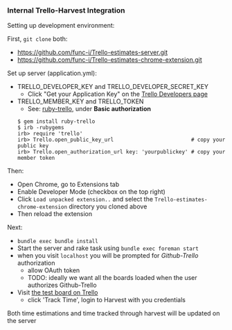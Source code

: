 ### Internal Trello-Harvest Integration


Setting up development environment:

First, `git clone` both:

- https://github.com/func-i/Trello-estimates-server.git
- https://github.com/func-i/Trello-estimates-chrome-extension.git

Set up server (application.yml):

- TRELLO_DEVELOPER_KEY and TRELLO_DEVELOPER_SECRET_KEY
  - Click "Get your Application Key" on the [Trello Developers page](https://developers.trello.com/get-started)
- TRELLO_MEMBER_KEY and TRELLO_TOKEN
  - See: [ruby-trello](https://github.com/jeremytregunna/ruby-trello), under **Basic authorization**
  ```
  $ gem install ruby-trello
  $ irb -rubygems
  irb> require 'trello'
  irb> Trello.open_public_key_url                         # copy your public key
  irb> Trello.open_authorization_url key: 'yourpublickey' # copy your member token
  ```

Then:

- Open Chrome, go to Extensions tab
- Enable Developer Mode (checkbox on the top right)
- Click `Load unpacked extension..` and select the `Trello-estimates-chrome-extension` directory you cloned above
- Then reload the extension

Next:

- `bundle exec bundle install`
- Start the server and rake task using `bundle exec foreman start`
- when you visit `localhost` you will be prompted for _Github-Trello_ authorization
    - allow OAuth token
    - TODO: ideally we want all the boards loaded when the user authorizes Github-Trello
- Visit [the test board on Trello](https://trello.com/b/aFEoV5fw/test-trello-estimation-tool)
    - click 'Track Time', login to Harvest with you credentials

Both time estimations and time tracked through harvest will be updated on the server
